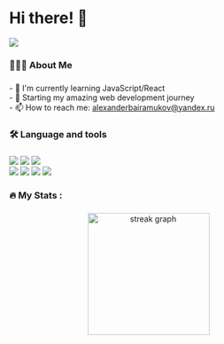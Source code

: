 <h1 align="left">Hi there! 👋</h1>
<img src="https://visitor-badge.laobi.icu/badge?page_id=ringerMW.ringerMW&"  />

###

<h3 align="left">🧑🏻‍💻  About Me</h3>

###

<div align="left">
    <p align="left">
        - 🌱 I'm currently learning JavaScript/React<br>
        - 🌱 Starting my amazing web development journey<br>
        - 📫 How to reach me: <a href="#">alexanderbairamukov@yandex.ru</a>
    </p>
</div>


###

<h3 align="left">🛠 Language and tools</h3>

###

<div align="left">
    <img src="https://img.shields.io/badge/OS-macOS-white?logo=apple">
    <img src="https://img.shields.io/badge/editor-AdobePhotoshop-white?logo=adobephotoshop&logoColor=white">
    <img src="https://img.shields.io/badge/editor-VScode-white?logo=visualstudiocode"><br>
    <img src="https://img.shields.io/badge/code-HTML5-white?logo=html5&logoColor=white">
    <img src="https://img.shields.io/badge/code-CSS-white?logo=CSS3&logoColor=white">
    <img src="https://img.shields.io/badge/code-SCSS-white?logo=Sass&logoColor=white">
    <img src="https://img.shields.io/badge/code-JavaScript-white?logo=JavaScript&logoColor=white">
</div>

###

<h3 align="left">🔥   My Stats :</h3>

###

<div align="center">
  <img src="https://streak-stats.demolab.com?user=ringerMW&locale=en&mode=daily&theme=dark&hide_border=false&border_radius=5&order=3" height="220" alt="streak graph"  />
</div>

###

